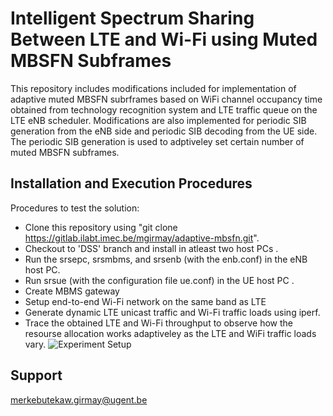 # Intelligent Spectrum Sharing Between LTE and Wi-Fi using Muted MBSFN Subframes
This repository includes modifications included for implementation of adaptive muted MBSFN subrframes based on WiFi channel occupancy time obtained from technology recognition system and LTE traffic queue on the LTE eNB scheduler. Modifications are also implemented for periodic SIB generation from the eNB side and periodic SIB decoding from the UE side. The periodic SIB generation is used to adptiveley set certain number of muted MBSFN subframes.

## Installation and Execution Procedures
Procedures to test the solution:
  * Clone this repository using "git clone https://gitlab.ilabt.imec.be/mgirmay/adaptive-mbsfn.git".
  * Checkout to 'DSS' branch and install in atleast two host PCs .
  * Run the srsepc, srsmbms, and srsenb (with the enb.conf) in the eNB host PC.  
  * Run srsue (with the configuration file ue.conf) in the UE host PC .
  * Create MBMS gateway 
  * Setup end-to-end Wi-Fi network on the same band as LTE
  * Generate dynamic LTE unicast traffic and Wi-Fi traffic loads using iperf.
  * Trace the obtained LTE and Wi-Fi throughput to observe how the resourse allocation works adaptiveley as the LTE and WiFi traffic loads vary.
  ![Experiment Setup](C:\Users\Administrator\Downloads\drawio\exp_setip.png)
## Support
merkebutekaw.girmay@ugent.be 







